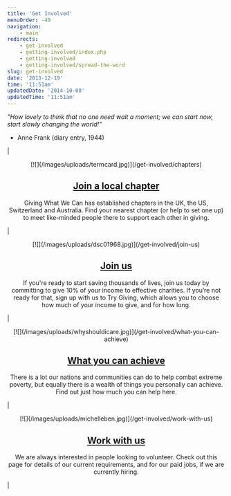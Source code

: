 ```yaml
---
title: 'Get Involved'
menuOrder: -49
navigation:
    - main
redirects:
    - get-involved
    - getting-involved/index.php
    - getting-involved
    - getting-involved/spread-the-word
slug: get-involved
date: '2013-12-19'
time: '11:51am'
updatedDate: '2014-10-08'
updatedTime: '11:51am'
---
```

_"How lovely to think that no one need wait a moment; we can start now, start slowly changing the world!"_
- Anne Frank (diary entry, 1944)

| 

<center>[![](/images/uploads/termcard.jpg)](/get-involved/chapters)

## [Join a local chapter](/get-involved/chapters)

Giving What We Can has established chapters in the UK, the US, Switzerland and Australia. Find your nearest chapter (or help to set one up) to meet like-minded people there to support each other in giving.

</center>

 | 

<center>[![](/images/uploads/dsc01968.jpg)](/get-involved/join-us)

## [Join us](/get-involved/join-us)

If you're ready to start saving thousands of lives, join us today by committing to give 10% of your income to effective charities. If you’re not ready for that, sign up with us to Try Giving, which allows you to choose how much of your income to give, and for how long.

</center>

 | 

<center>[![](/images/uploads/whyshouldicare.jpg)](/get-involved/what-you-can-achieve)

## [What you can achieve](/get-involved/why-get-involved)

There is a lot our nations and communities can do to help combat extreme poverty, but equally there is a wealth of things you personally can achieve. Find out just how much you can help here.

</center>

 | 

<center>[![](/images/uploads/michelleben.jpg)](/get-involved/work-with-us)

## [Work with us](/get-involved/work-with-us)

We are always interested in people looking to volunteer. Check out this page for details of our current requirements, and for our paid jobs, if we are currently hiring.

</center>

 |